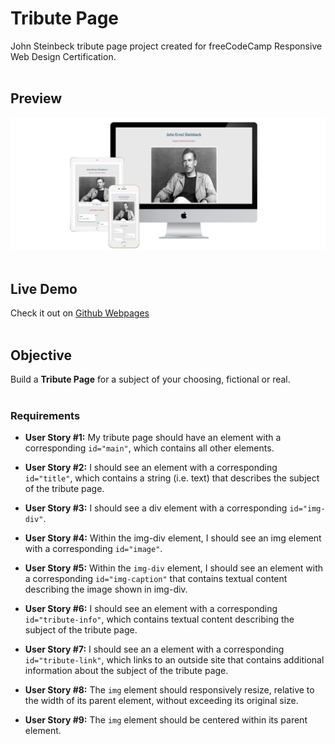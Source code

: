 # Tribute Page

John Steinbeck tribute page project created for freeCodeCamp Responsive Web Design Certification.<br>
<br>

## Preview 
![the project preview](./images/preview.png)</br>
<br>

## Live Demo 

Check it out on [Github Webpages](https://redwanhaitami.github.io/fcc-tribute-page/)<br>
<br>

## Objective

Build a **Tribute Page** for a subject of your choosing, fictional or real.<br>
<br>

### Requirements


- **User Story #1:** My tribute page should have an element with a corresponding `id="main"`, which contains all other elements.
  
- **User Story #2:** I should see an element with a corresponding `id="title"`, which contains a string (i.e. text) that describes the subject of the tribute page.
  
- **User Story #3:** I should see a div element with a corresponding `id="img-div"`.
  
- **User Story #4:** Within the img-div element, I should see an img element with a corresponding `id="image"`.
  
- **User Story #5:** Within the `img-div` element, I should see an element with a corresponding `id="img-caption"` that contains textual content describing the image shown in img-div.
  
- **User Story #6:** I should see an element with a corresponding `id="tribute-info"`, which contains textual content describing the subject of the tribute page.
  
- **User Story #7:** I should see an a element with a corresponding `id="tribute-link"`, which links to an outside site that contains additional information about the subject of the tribute page.
  
- **User Story #8:** The `img` element should responsively resize, relative to the width of its parent element, without exceeding its original size.
  
- **User Story #9:** The `img` element should be centered within its parent element.

